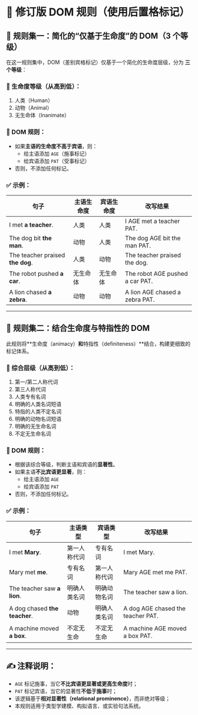 # 📘 修订版 DOM 规则（使用后置格标记）

## 📘 规则集一：简化的“仅基于生命度”的 DOM（3 个等级）

在这一规则集中，DOM（差别宾格标记）仅基于一个简化的生命度层级，分为 **三个等级**：

### 🔢 生命度等级（从高到低）：

1. 人类（Human）  
2. 动物（Animal）  
3. 无生命体（Inanimate）

### 🧾 DOM 规则：
- 如果**主语的生命度不高于宾语**，则：
  - 给主语添加 `AGE`（施事标记）
  - 给宾语添加 `PAT`（受事标记）
- 否则，不添加任何标记。

### ✅ 示例：

| 句子 | 主语生命度 | 宾语生命度 | 改写结果 |
|------|------------|------------|----------|
| I met **a teacher**. | 人类 | 人类 | I AGE met a teacher PAT. |
| The dog bit **the man**. | 动物 | 人类 | The dog AGE bit the man PAT. |
| The teacher praised **the dog**. | 人类 | 动物 | The teacher praised the dog. |
| The robot pushed **a car**. | 无生命体 | 无生命体 | The robot AGE pushed a car PAT. |
| A lion chased **a zebra**. | 动物 | 动物 | A lion AGE chased a zebra PAT. |

---

## 📗 规则集二：结合生命度与特指性的 DOM

此规则将**生命度（animacy）**和**特指性（definiteness）**结合，构建更细致的标记体系。

### 🔢 综合层级（从高到低）：

1. 第一/第二人称代词  
2. 第三人称代词  
3. 人类专有名词  
4. 明确的人类名词短语  
5. 特指的人类不定名词  
6. 明确的动物名词短语  
7. 明确的无生命名词  
8. 不定无生命名词

### 🧾 DOM 规则：
- 根据该综合等级，判断主语和宾语的**显著性**。
- 如果主语**不比宾语更显著**，则：
  - 给主语添加 `AGE`
  - 给宾语添加 `PAT`
- 否则，不添加任何标记。

### ✅ 示例：

| 句子 | 主语类型 | 宾语类型 | 改写结果 |
|------|----------|----------|----------|
| I met **Mary**. | 第一人称代词 | 专有名词 | I met Mary. |
| Mary met **me**. | 专有名词 | 第一人称代词 | Mary AGE met me PAT. |
| The teacher saw **a lion**. | 明确人类名词 | 明确动物名词 | The teacher saw a lion. |
| A dog chased **the teacher**. | 动物 | 明确人类名词 | A dog AGE chased the teacher PAT. |
| A machine moved **a box**. | 不定无生命 | 不定无生命 | A machine AGE moved a box PAT. |

---

## ✍️ 注释说明：

- `AGE` 标记施事，当它**不比宾语更显著或更高生命度**时；
- `PAT` 标记宾语，当它的显著性**不低于施事**时；
- 该逻辑基于**相对显著性（relational prominence）**，而非绝对等级；
- 本规则适用于类型学建模、构拟语言、或实验句法系统。
